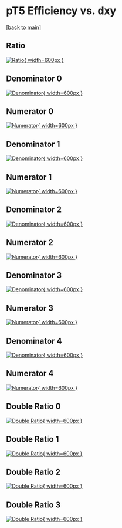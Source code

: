 # pT5 Efficiency vs. dxy

[[back to main](./)]



## Ratio

[![Ratio](../mtv/var/pT5_base_13_1_eff_dxy.png){ width=600px }](../mtv/var/pT5_base_13_1_eff_dxy.pdf)

## Denominator 0

[![Denominator](../mtv/den/pT5_base_13_1_eff_dxy_den0.png){ width=600px }](../mtv/den/pT5_base_13_1_eff_dxy_den0.pdf)

## Numerator 0

[![Numerator](../mtv/num/pT5_base_13_1_eff_dxy_num0.png){ width=600px }](../mtv/num/pT5_base_13_1_eff_dxy_num0.pdf)

## Denominator 1

[![Denominator](../mtv/den/pT5_base_13_1_eff_dxy_den1.png){ width=600px }](../mtv/den/pT5_base_13_1_eff_dxy_den1.pdf)

## Numerator 1

[![Numerator](../mtv/num/pT5_base_13_1_eff_dxy_num1.png){ width=600px }](../mtv/num/pT5_base_13_1_eff_dxy_num1.pdf)

## Denominator 2

[![Denominator](../mtv/den/pT5_base_13_1_eff_dxy_den2.png){ width=600px }](../mtv/den/pT5_base_13_1_eff_dxy_den2.pdf)

## Numerator 2

[![Numerator](../mtv/num/pT5_base_13_1_eff_dxy_num2.png){ width=600px }](../mtv/num/pT5_base_13_1_eff_dxy_num2.pdf)

## Denominator 3

[![Denominator](../mtv/den/pT5_base_13_1_eff_dxy_den3.png){ width=600px }](../mtv/den/pT5_base_13_1_eff_dxy_den3.pdf)

## Numerator 3

[![Numerator](../mtv/num/pT5_base_13_1_eff_dxy_num3.png){ width=600px }](../mtv/num/pT5_base_13_1_eff_dxy_num3.pdf)

## Denominator 4

[![Denominator](../mtv/den/pT5_base_13_1_eff_dxy_den4.png){ width=600px }](../mtv/den/pT5_base_13_1_eff_dxy_den4.pdf)

## Numerator 4

[![Numerator](../mtv/num/pT5_base_13_1_eff_dxy_num4.png){ width=600px }](../mtv/num/pT5_base_13_1_eff_dxy_num4.pdf)

## Double Ratio 0

[![Double Ratio](../mtv/ratio/pT5_base_13_1_eff_dxy_ratio0.png){ width=600px }](../mtv/ratio/pT5_base_13_1_eff_dxy_ratio0.pdf)

## Double Ratio 1

[![Double Ratio](../mtv/ratio/pT5_base_13_1_eff_dxy_ratio1.png){ width=600px }](../mtv/ratio/pT5_base_13_1_eff_dxy_ratio1.pdf)

## Double Ratio 2

[![Double Ratio](../mtv/ratio/pT5_base_13_1_eff_dxy_ratio2.png){ width=600px }](../mtv/ratio/pT5_base_13_1_eff_dxy_ratio2.pdf)

## Double Ratio 3

[![Double Ratio](../mtv/ratio/pT5_base_13_1_eff_dxy_ratio3.png){ width=600px }](../mtv/ratio/pT5_base_13_1_eff_dxy_ratio3.pdf)

